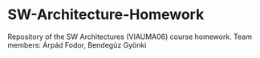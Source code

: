 # SW-Architecture-Homework

Repository of the SW Architectures (VIAUMA06) course homework. Team members: Árpád Fodor, Bendegúz Gyönki
